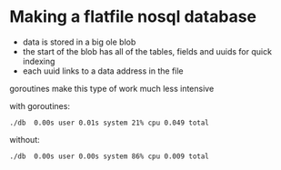 # Making a flatfile nosql database

* data is stored in a big ole blob
* the start of the blob has all of the tables, fields and uuids for quick indexing
* each uuid links to a data address in the file



goroutines make this type of work much less intensive

with goroutines:

```
./db  0.00s user 0.01s system 21% cpu 0.049 total
```

without:

```
./db  0.00s user 0.00s system 86% cpu 0.009 total
```

